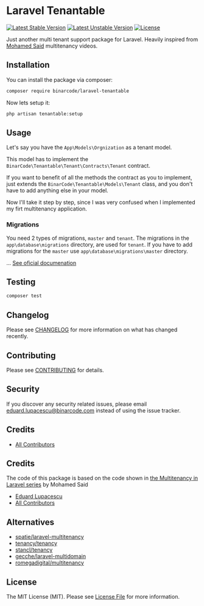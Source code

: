 # Laravel Tenantable

<p align="center">

[![Latest Stable Version](https://poser.pugx.org/binarcode/laravel-tenantable/v)](//packagist.org/packages/binarcode/laravel-tenantable)
[![Latest Unstable Version](https://poser.pugx.org/binarcode/laravel-tenantable/v/unstable)](//packagist.org/packages/binarcode/laravel-tenantable)
[![License](https://poser.pugx.org/binarcode/laravel-tenantable/license)](//packagist.org/packages/binarcode/laravel-tenantable)

</p>


Just another multi tenant support package for Laravel. Heavily inspired from [Mohamed Said](https://github.com/themsaid) multitenancy videos. 

## Installation

You can install the package via composer:

```bash
composer require binarcode/laravel-tenantable
```

Now lets setup it:

```bash
php artisan tenantable:setup
```

## Usage

Let's say you have the `App\Models\Orgnization` as a tenant model. 

This model has to implement the `BinarCode\Tenantable\Tenant\Contracts\Tenant` contract.

If you want to benefit of all the methods the contract as you to implement, just extends the `BinarCode\Tenantable\Models\Tenant` class, and you don't have to add anything else in your model.

Now I'll take it step by step, since I was very confused when I implemented my firt multitenancy application. 


### Migrations

You need 2 types of migrations, `master` and `tenant`. The migrations in the `app\database\migrations` directory, are used for `tenant`. If you have to add migrations for the `master` use `app\database\migrations\master` directory.


... [See oficial documenation](https://tenantable.binarcode.com/docs/1.0/quickstart.html)



## Testing

``` bash
composer test
```

## Changelog

Please see [CHANGELOG](CHANGELOG.md) for more information on what has changed recently.

## Contributing

Please see [CONTRIBUTING](CONTRIBUTING.md) for details.

## Security

If you discover any security related issues, please email eduard.lupacescu@binarcode.com instead of using the issue tracker.

## Credits

- [All Contributors](../../contributors)

## Credits

The code of this package is based on the code shown in [the Multitenancy in Laravel series](https://www.youtube.com/watch?v=592EgykFOz4)  by Mohamed Said

- [Eduard Lupacescu](https://github.com/binaryk)
- [All Contributors](../../contributors)

## Alternatives

- [spatie/laravel-multitenancy](https://github.com/spatie/laravel-multitenancy)
- [tenancy/tenancy](https://tenancy.dev)
- [stancl/tenancy](https://tenancyforlaravel.com)
- [gecche/laravel-multidomain](https://github.com/gecche/laravel-multidomain)
- [romegadigital/multitenancy](https://github.com/romegasoftware/multitenancy)

## License

The MIT License (MIT). Please see [License File](LICENSE.md) for more information.
